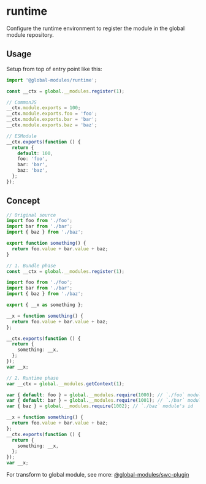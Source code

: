 # runtime

Configure the runtime environment to register the module in the global module repository.

## Usage

Setup from top of entry point like this:

```ts
import '@global-modules/runtime';

const __ctx = global.__modules.register(1);

// CommonJS
__ctx.module.exports = 100;
__ctx.module.exports.foo = 'foo';
__ctx.module.exports.bar = 'bar';
__ctx.module.exports.baz = 'baz';

// ESModule
__ctx.exports(function () {
  return {
    default: 100,
    foo: 'foo',
    bar: 'bar',
    baz: 'baz',
  };
});
```

## Concept

```ts
// Original source
import foo from './foo';
import bar from './bar';
import { baz } from './baz';

export function something() {
  return foo.value + bar.value + baz;
}
```

```ts
// 1. Bundle phase
const __ctx = global.__modules.register(1);

import foo from './foo';
import bar from './bar';
import { baz } from './baz';

export { __x as something };

__x = function something() {
  return foo.value + bar.value + baz;
};

__ctx.exports(function () {
  return {
    something: __x,
  };
});
var __x;
```

```ts
// 2. Runtime phase
var __ctx = global.__modules.getContext(1);

var { default: foo } = global.__modules.require(1000); // `./foo` module's id
var { default: bar } = global.__modules.require(1001); // `./bar` module's id
var { baz } = global.__modules.require(1002); // `./baz` module's id

__x = function something() {
  return foo.value + bar.value + baz;
};
__ctx.exports(function () {
  return {
    something: __x,
  };
});
var __x;
```

For transform to global module, see more: [@global-modules/swc-plugin](https://github.com/leegeunhyeok/global-modules/tree/main/packages/swc-plugin)
